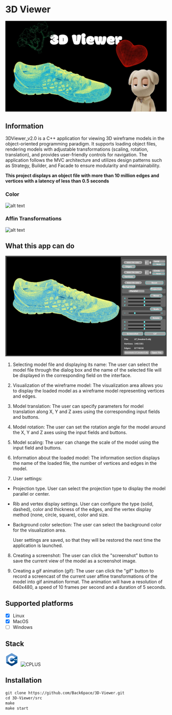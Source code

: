 # **3D Viewer**
![alt text](misc/preview.png)


## **Information**
3DViewer_v2.0 is a C++ application for viewing 3D wireframe models in the object-oriented programming paradigm. It supports loading object files, rendering models with adjustable transformations (scaling, rotation, translation), and provides user-friendly controls for navigation. The application follows the MVC architecture and utilizes design patterns such as Strategy, Builder, and Facade to ensure modularity and maintainability.

**This project displays an object file with more than 10 million edges and vertices with a latency of less than 0.5 seconds**

### **Color**
![alt text](misc/color.gif)


### **Affin Transformations**
![alt text](https://drive.google.com/file/d/1lfxNeAKMq-AE_G9gpMJY7jCD8DAl5pE5/view?usp=sharing)

## **What this app can do**
![alt text](misc/1.png)

1. Selecting model file and displaying its name: The user can select the model file through the dialog box and the name of the selected file will be displayed in the corresponding field on the interface.

2. Visualization of the wireframe model: The visualization area allows you to display the loaded model as a wireframe model representing vertices and edges.

3. Model translation: The user can specify parameters for model translation along X, Y and Z axes using the corresponding input fields and buttons.

4. Model rotation: The user can set the rotation angle for the model around the X, Y and Z axes using the input fields and buttons.

5. Model scaling: The user can change the scale of the model using the input field and buttons.

6. Information about the loaded model: The information section displays the name of the loaded file, the number of vertices and edges in the model.

7. User settings:
 - Projection type. User can select the projection type to display the model parallel or center.

 - Rib and vertex display settings. User can configure the type (solid, dashed), color and thickness of the edges, and the vertex display method (none, circle, square), color and size.

 - Background color selection: The user can select the background color for the visualization area.
 
    User settings are saved, so that they will be restored the next time the application is launched.

8. Creating a screenshot: The user can click the "screenshot" button to save the current view of the model as a screenshot image.

9. Creating a gif animation (gif): The user can click the "gif" button to record a screencast of the current user affine transformations of the model into gif animation format. The animation will have a resolution of 640x480, a speed of 10 frames per second and a duration of 5 seconds.

## **Supported platforms**

- [x] Linux
- [x] MacOS
- [ ] Windows

## **Stack**

<div>
    <img src="https://github.com/devicons/devicon/blob/master/icons/cplusplus/cplusplus-original.svg" title="CPLUS" alt="CPLUS" width="40" height="40"/>&nbsp;
    <img src="misc/qt_logo.png" title="CPLUS" alt="CPLUS" width="40" height="30"/>&nbsp;
</div>

## **Installation**

```shell
git clone https://github.com/Back6pace/3D-Viewer.git
cd 3D-Viewer/src
make
make start
```

